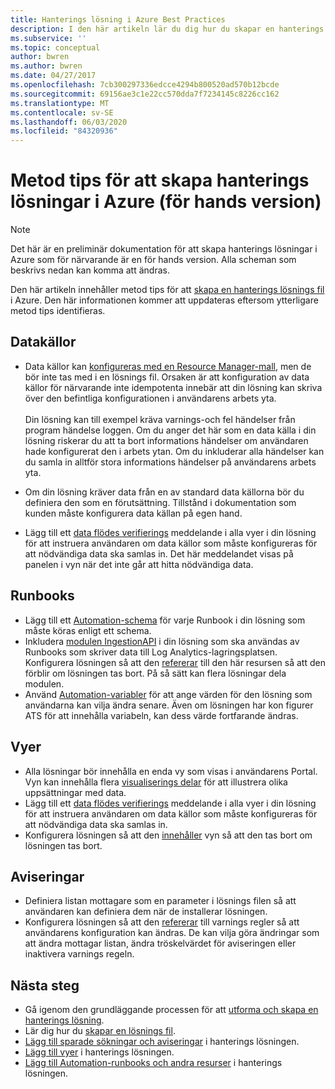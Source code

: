 ```yaml
---
title: Hanterings lösning i Azure Best Practices
description: I den här artikeln lär du dig hur du skapar en hanterings lösnings fil. Se hur du arbetar med data källor, Runbooks, vyer och aviseringar.
ms.subservice: ''
ms.topic: conceptual
author: bwren
ms.author: bwren
ms.date: 04/27/2017
ms.openlocfilehash: 7cb300297336edcce4294b800520ad570b12bcde
ms.sourcegitcommit: 69156ae3c1e22cc570dda7f7234145c8226cc162
ms.translationtype: MT
ms.contentlocale: sv-SE
ms.lasthandoff: 06/03/2020
ms.locfileid: "84320936"
---
```

# <a name="best-practices-for-creating-management-solutions-in-azure-preview"></a>Metod tips för att skapa hanterings lösningar i Azure (för hands version)
> [!NOTE]
> Det här är en preliminär dokumentation för att skapa hanterings lösningar i Azure som för närvarande är en för hands version. Alla scheman som beskrivs nedan kan komma att ändras.  

Den här artikeln innehåller metod tips för att [skapa en hanterings lösnings fil](solutions-solution-file.md) i Azure.  Den här informationen kommer att uppdateras eftersom ytterligare metod tips identifieras.

## <a name="data-sources"></a>Datakällor
- Data källor kan [konfigureras med en Resource Manager-mall](../../azure-monitor/platform/template-workspace-configuration.md), men de bör inte tas med i en lösnings fil.  Orsaken är att konfiguration av data källor för närvarande inte idempotenta innebär att din lösning kan skriva över den befintliga konfigurationen i användarens arbets yta.<br><br>Din lösning kan till exempel kräva varnings-och fel händelser från program händelse loggen.  Om du anger det här som en data källa i din lösning riskerar du att ta bort informations händelser om användaren hade konfigurerat den i arbets ytan.  Om du inkluderar alla händelser kan du samla in alltför stora informations händelser på användarens arbets yta.

- Om din lösning kräver data från en av standard data källorna bör du definiera den som en förutsättning.  Tillstånd i dokumentation som kunden måste konfigurera data källan på egen hand.  
- Lägg till ett [data flödes verifierings](../../azure-monitor/platform/view-designer-tiles.md) meddelande i alla vyer i din lösning för att instruera användaren om data källor som måste konfigureras för att nödvändiga data ska samlas in.  Det här meddelandet visas på panelen i vyn när det inte går att hitta nödvändiga data.


## <a name="runbooks"></a>Runbooks
- Lägg till ett [Automation-schema](../../automation/automation-schedules.md) för varje Runbook i din lösning som måste köras enligt ett schema.
- Inkludera [modulen IngestionAPI](https://www.powershellgallery.com/packages/OMSIngestionAPI/1.5) i din lösning som ska användas av Runbooks som skriver data till Log Analytics-lagringsplatsen.  Konfigurera lösningen så att den [refererar](solutions-solution-file.md#solution-resource) till den här resursen så att den förblir om lösningen tas bort.  På så sätt kan flera lösningar dela modulen.
- Använd [Automation-variabler](../../automation/automation-schedules.md) för att ange värden för den lösning som användarna kan vilja ändra senare.  Även om lösningen har kon figurer ATS för att innehålla variabeln, kan dess värde fortfarande ändras.

## <a name="views"></a>Vyer
- Alla lösningar bör innehålla en enda vy som visas i användarens Portal.  Vyn kan innehålla flera [visualiserings delar](../../azure-monitor/platform/view-designer-parts.md) för att illustrera olika uppsättningar med data.
- Lägg till ett [data flödes verifierings](../../azure-monitor/platform/view-designer-tiles.md) meddelande i alla vyer i din lösning för att instruera användaren om data källor som måste konfigureras för att nödvändiga data ska samlas in.
- Konfigurera lösningen så att den [innehåller](solutions-solution-file.md#solution-resource) vyn så att den tas bort om lösningen tas bort.

## <a name="alerts"></a>Aviseringar
- Definiera listan mottagare som en parameter i lösnings filen så att användaren kan definiera dem när de installerar lösningen.
- Konfigurera lösningen så att den [refererar](solutions-solution-file.md#solution-resource) till varnings regler så att användarens konfiguration kan ändras.  De kan vilja göra ändringar som att ändra mottagar listan, ändra tröskelvärdet för aviseringen eller inaktivera varnings regeln. 


## <a name="next-steps"></a>Nästa steg
* Gå igenom den grundläggande processen för att [utforma och skapa en hanterings lösning](solutions-creating.md).
* Lär dig hur du [skapar en lösnings fil](solutions-solution-file.md).
* [Lägg till sparade sökningar och aviseringar](solutions-resources-searches-alerts.md) i hanterings lösningen.
* [Lägg till vyer](solutions-resources-views.md) i hanterings lösningen.
* [Lägg till Automation-runbooks och andra resurser](solutions-resources-automation.md) i hanterings lösningen.

